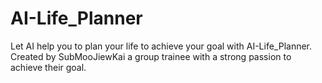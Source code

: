 # AI-Life_Planner
Let AI help you to plan your life to achieve your goal with AI-Life_Planner. Created by SubMooJiewKai a group trainee with a strong passion to achieve their goal.
